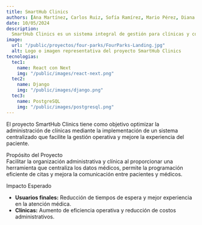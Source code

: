 ```yaml
---
title: SmartHub Clinics
authors: [Ana Martínez, Carlos Ruiz, Sofía Ramírez, Mario Pérez, Diana Torres]
date: 10/05/2024
description:
  SmartHub Clinics es un sistema integral de gestión para clínicas y consultorios médicos que centraliza la administración de citas, expedientes médicos, facturación y reportes operativos. La plataforma utiliza módulos especializados en estadísticas de pacientes, recordatorios automáticos de citas, análisis de historial clínico y facturación electrónica.
image:
  url: "/public/proyectos/four-parks/FourParks-Landing.jpg"
  alt: Logo o imagen representativa del proyecto SmartHub Clinics
tecnologias:
  tec1:
    name: React con Next
    img: "/public/images/react-next.png"
  tec2:
    name: Django
    img: "/public/images/django.png"
  tec3:
    name: PostgreSQL
    img: "/public/images/postgresql.png"
---
```


El proyecto SmartHub Clinics tiene como objetivo optimizar la administración de clínicas mediante la implementación de un sistema centralizado que facilite la gestión operativa y mejore la experiencia del paciente.

Propósito del Proyecto  
Facilitar la organización administrativa y clínica al proporcionar una herramienta que centraliza los datos médicos, permite la programación eficiente de citas y mejora la comunicación entre pacientes y médicos.

Impacto Esperado  
- **Usuarios finales:** Reducción de tiempos de espera y mejor experiencia en la atención médica.  
- **Clínicas:** Aumento de eficiencia operativa y reducción de costos administrativos.  
